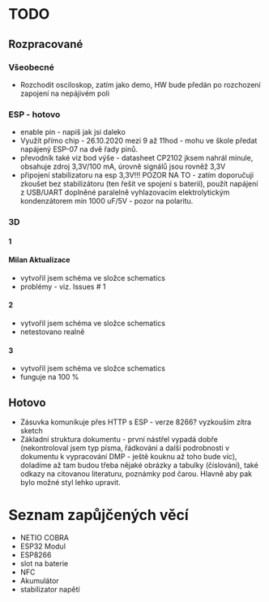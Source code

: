 # TODO
## Rozpracované
### Všeobecné
- Rozchodit osciloskop, zatím jako demo, HW bude předán po rozchození zapojení na nepájivém poli
### ESP - hotovo
- enable pin - napiš jak jsi daleko
- Využít přímo chip - 26.10.2020 mezi 9 až 11hod - mohu ve škole předat napájený ESP-07 na dvě řady pinů.
- převodník také viz bod výše - datasheet CP2102 jksem nahrál minule, obsahuje zdroj 3,3V/100 mA, úrovně signálů jsou rovněž 3,3V
- připojení stabilizatoru na esp 3,3V!!! POZOR NA TO  -  zatím doporučuji zkoušet bez stabilizátoru (ten řešit ve spojení s baterií), použít napájení z USB/UART doplněné paralelně vyhlazovacím elektrolytickým kondenzátorem min 1000 uF/5V - pozor na polaritu.
### 3D
#### 1
#### Milan Aktualizace
- vytvořil jsem schéma ve složce schematics
- problémy - viz. Issues # 1
#### 2
- vytvořil jsem schéma ve složce schematics
- netestovano realně
#### 3
- vytvořil jsem schéma ve složce schematics
- funguje na 100 %
## Hotovo
- Zásuvka komunikuje přes HTTP s ESP - verze 8266? vyzkouším zítra sketch
- Základní struktura dokumentu  - první nástřel vypadá dobře (nekontroloval jsem typ písma, řádkování a další podrobnosti v dokumentu k vypracování DMP - ještě kouknu až toho bude víc), doladíme až tam budou třeba nějaké obrázky a tabulky (číslování), také odkazy na citovanou literaturu, poznámky pod čarou. Hlavně aby pak bylo možné styl lehko upravit.


# Seznam zapůjčených věcí
- NETIO COBRA
- ESP32 Modul
- ESP8266
- slot na baterie
- NFC
- Akumulátor
- stabilizator napětí
